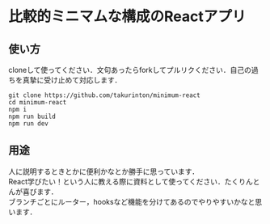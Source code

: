 # 比較的ミニマムな構成のReactアプリ

## 使い方
cloneして使ってください．文句あったらforkしてプルリクください．自己の過ちを真摯に受け止めて対応します．  

```
git clone https://github.com/takurinton/minimum-react
cd minimum-react
npm i 
npm run build
npm run dev
```

## 用途
人に説明するときとかに便利かなとか勝手に思っています．  
React学びたい！という人に教える際に資料として使ってください．たくりんとんが喜びます．  
ブランチごとにルーター，hooksなど機能を分けてあるのでやりやすいかなと思います．
